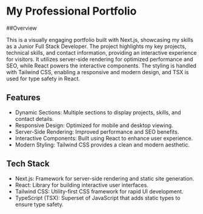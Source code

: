 # My Professional Portfolio

##Overview

This is a visually engaging portfolio built with Next.js, showcasing my skills as a Junior Full Stack Developer. The project highlights my key projects, technical skills, and contact information, providing an interactive experience for visitors. It utilizes server-side rendering for optimized performance and SEO, while React powers the interactive components. The styling is handled with Tailwind CSS, enabling a responsive and modern design, and TSX is used for type safety in React.

## Features

* Dynamic Sections: Multiple sections to display projects, skills, and contact details.
* Responsive Design: Optimized for mobile and desktop viewing.
* Server-Side Rendering: Improved performance and SEO benefits.
* Interactive Components: Built using React to enhance user experience.
* Modern Styling: Tailwind CSS provides a clean and modern aesthetic.

## Tech Stack
* Next.js: Framework for server-side rendering and static site generation.
* React: Library for building interactive user interfaces.
* Tailwind CSS: Utility-first CSS framework for rapid UI development.
* TypeScript (TSX): Superset of JavaScript that adds static types to ensure type safety.
